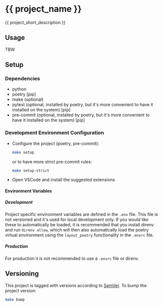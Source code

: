 # {{ project_name }}

{{ project_short_description }}

## Usage

TBW

## Setup

### Dependencies

- python
- poetry [pip]
- make (optional)
- pytest (optional, installed by poetry, but it's more convenient to have it installed on the system) [pip]
- pre-commit (optional, installed by poetry, but it's more convenient to have it installed on the system) [pip]

### Development Environment Configuration

- Configure the project (poetry, pre-commit):
  ```bash
  make setup
  ```
  or to have more strict pre-commit rules:
  ```bash
  make setup-strict
  ```
- Open VSCode and install the suggested extensions

#### Environment Variables

##### Development

Project specific environment variables are defined in the `.env` file. This file is not versioned and it's used for local development only. If you would like these to automatically be loaded, it is recommended that you install direnv and run `direnv allow`, which will then also automatically load the poetry virtual environment using the `layout_poetry` functionality in the `.envrc` file.

##### Production

For production it is not recommended to use a `.envrc` file or direnv.

## Versioning

This project is tagged with versions according to [SemVer](https://semver.org/). To bump the project version:

```bash
make bump
```
